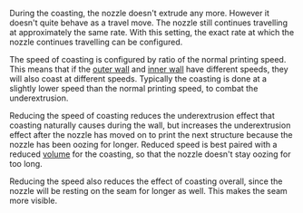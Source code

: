 During the coasting, the nozzle doesn't extrude any more. However it doesn't quite behave as a travel move. The nozzle still continues travelling at approximately the same rate. With this setting, the exact rate at which the nozzle continues travelling can be configured.

The speed of coasting is configured by ratio of the normal printing speed. This means that if the [outer wall](speed_wall_0.md) and [inner wall](speed_wall_x.md) have different speeds, they will also coast at different speeds. Typically the coasting is done at a slightly lower speed than the normal printing speed, to combat the underextrusion.

Reducing the speed of coasting reduces the underextrusion effect that coasting naturally causes during the wall, but increases the underextrusion effect after the nozzle has moved on to print the next structure because the nozzle has been oozing for longer. Reduced speed is best paired with a reduced [volume](coasting_volume.md) for the coasting, so that the nozzle doesn't stay oozing for too long.

Reducing the speed also reduces the effect of coasting overall, since the nozzle will be resting on the seam for longer as well. This makes the seam more visible.